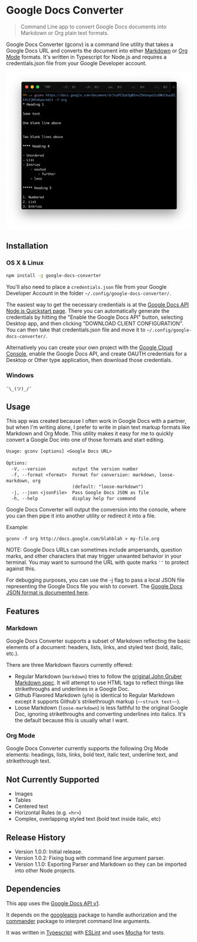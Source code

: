 # Google Docs Converter
> Command Line app to convert Google Docs documents into Markdown or Org plain text formats.

Google Docs Converter (gconv) is a command line utility that takes a Google Docs URL and converts the document into either [Markdown][] or [Org Mode][] formats. It's written in Typescript for Node.js and requires a credentials.json file from your Google Developer account.

![](screenshot.png)

## Installation

### OS X & Linux

```sh
npm install -g google-docs-converter
```

You'll also need to place a `credentials.json` file from your Google Developer Account in the folder `~/.config/google-docs-converter/`.

The easiest way to get the necessary credentials is at the [Google Docs API Node.js Quickstart page][quickstart]. There you can automatically generate the credentials by hitting the "Enable the Google Docs API" button, selecting Desktop app, and then clicking "DOWNLOAD CLIENT CONFIGURATION". You can then take that credentials.json file and move it to `~/.config/google-docs-converter/`.

Alternatively you can create your own project with the [Google Cloud Console][], enable the Google Docs API, and create OAUTH credentials for a Desktop or Other type application, then download those credentials.

### Windows

` ¯\_(ツ)_/¯ `

## Usage

This app was created because I often work in Google Docs with a partner, but when I'm writing alone, I prefer to write in plain text markup formats like Markdown and Org Mode. This utility makes it easy for me to quickly convert a Google Doc into one of those formats and start editing.

```
Usage: gconv [options] <Google Docs URL>

Options:
  -V, --version          output the version number
  -f, --format <format>  Format for conversion: markdown, loose-markdown, org
                         (default: "loose-markdown")
  -j, --json <jsonFile>  Pass Google Docs JSON as file
  -h, --help             display help for command
```

Google Docs Converter will output the conversion into the console, where you can then pipe it into another utility or redirect it into a file.

Example:
```
gconv -f org http://docs.google.com/blahblah > my-file.org
```

NOTE: Google Docs URLs can sometimes include ampersands, question marks, and other characters that may trigger unwanted behavior in your terminal. You may want to surround the URL with quote marks `''` to protect against this. 

For debugging purposes, you can use the -j flag to pass a local JSON file representing the Google Docs file you wish to convert. The [Google Docs JSON format is documented here][Google Docs JSON].

## Features

### Markdown

Google Docs Converter supports a subset of Markdown reflecting the basic elements of a document: headers, lists, links, and styled text (bold, italic, etc.). 

There are three Markdown flavors currently offered: 

- Regular Markdown (`markdown`) tries to follow the [original John Gruber Markdown spec][Markdown]. It will attempt to use HTML tags to reflect things like strikethroughs and underlines in a Google Doc.
- Github Flavored Markdown (`gfm`) is identical to Regular Markdown except it supports Github's strikethrough markup (`~~struck text~~`).
- Loose Markdown (`loose-markdown`) is less faithful to the original Google Doc, ignoring strikethroughs and converting underlines into italics. It's the default because this is usually what I want.

### Org Mode

Google Docs Converter currently supports the following Org Mode elements: headings, lists, links, bold text, italic text, underline text, and strikethrough text.

## Not Currently Supported

- Images
- Tables
- Centered text
- Horizontal Rules (e.g. `<hr>`)
- Complex, overlapping styled text (bold text inside italic, etc)

## Release History

- Version 1.0.0: Initial release.
- Version 1.0.2: Fixing bug with command line argument parser.
- Version 1.1.0: Exporting Parser and Markdown so they can be imported into other Node projects.

## Dependencies

This app uses the [Google Docs API v1][Docs API].

It depends on the [googleapis][] package to handle authorization and the [commander][] package to interpret command line arguments.

It was written in [Typescript][] with [ESLint][] and uses [Mocha][] for tests.

<!-- Markdown Reference Links -->
[Markdown]: https://daringfireball.net/projects/markdown/syntax
[Org Mode]: https://orgmode.org
[quickstart]: https://developers.google.com/docs/api/quickstart/nodejs
[Docs API]: https://developers.google.com/docs/api
[Google Cloud Console]: https://console.cloud.google.com
[Google Docs JSON]: https://developers.google.com/docs/api/reference/rest/v1/documents
[commander]: https://www.npmjs.com/package/commander
[googleapis]: https://www.npmjs.com/package/googleapis
[Typescript]: https://www.typescriptlang.org
[ESLint]: https://eslint.org
[Mocha]: https://mochajs.org
